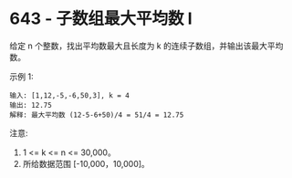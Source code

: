 # 643 - 子数组最大平均数 I

给定 n 个整数，找出平均数最大且长度为 k 的连续子数组，并输出该最大平均数。

示例 1:
```
输入: [1,12,-5,-6,50,3], k = 4
输出: 12.75
解释: 最大平均数 (12-5-6+50)/4 = 51/4 = 12.75
```

注意:

1. 1 <= k <= n <= 30,000。
2. 所给数据范围 [-10,000，10,000]。
